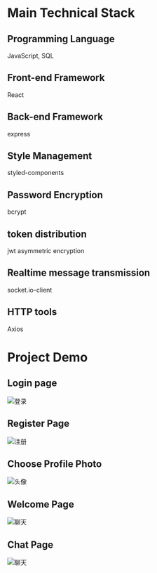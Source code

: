 # Main Technical Stack

## Programming Language

JavaScript, SQL

## Front-end Framework

React

## Back-end Framework

express

## Style Management

styled-components

## Password Encryption

bcrypt

## token distribution

jwt asymmetric encryption

## Realtime message transmission

socket.io-client

## HTTP tools

Axios

# Project Demo

## Login page

![登录](https://gitee.com/nwafu-ggboy/online_chat/raw/master/img/%E7%99%BB%E5%BD%95.png)

## Register Page

![注册](https://gitee.com/nwafu-ggboy/online_chat/raw/master/img/%E6%B3%A8%E5%86%8C.png)

## Choose Profile Photo

![头像](https://gitee.com/nwafu-ggboy/online_chat/raw/master/img/%E5%A4%B4%E5%83%8F%E9%80%89%E6%8B%A9.png)

## Welcome Page

![聊天](https://gitee.com/nwafu-ggboy/online_chat/raw/master/img/%E8%81%8A%E5%A4%A9.png)

## Chat Page

![聊天](https://gitee.com/nwafu-ggboy/online_chat/raw/master/img/%E8%81%8A%E5%A4%A9.png)
